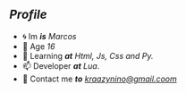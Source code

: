 ## *Profile*

- 🌀 Im ***is*** *Marcos*
- 🌱 Age *16*
- 🔭 Learning ***at*** *Html, Js, Css and Py.*
- 📫 Developer ***at*** *Lua*.
- 📩 Contact me ***to*** *kraazynino@gmail.coom*
